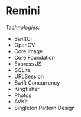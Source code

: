 # Remini 
  *Technologies:*

   - SwiftUi
   - OpenCV
   - Core Image
   - Core Foundation 
   - Express JS
   - SQLite
   - URLSession
   - Swift Concurrency
   - Kingfisher
   - Photos 
   - AVKit
   - Singleton Pattern Design
